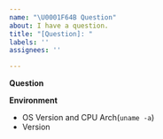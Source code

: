 ```yaml
---
name: "\U0001F64B Question"
about: I have a question.
title: "[Question]: "
labels: ''
assignees: ''

---
```


**Question**

**Environment**

- OS Version and CPU Arch(`uname -a`)
- Version
